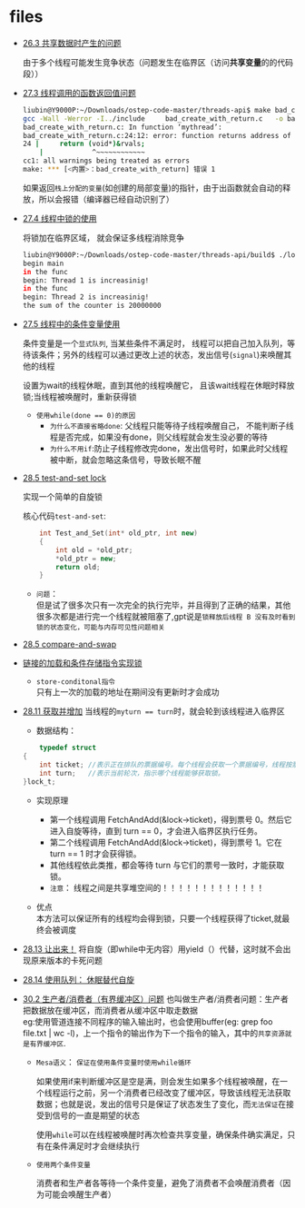 # files

- [26.3 共享数据时产生的问题](../threads-api/p1_share_data.c)

    由于多个线程可能发生竞争状态（问题发生在临界区（访问**共享变量**的的代码段））

- [27.3 线程调用的函数返回值问题](../threads-api/bad_create_with_return.c)

    ```bash
    liubin@Y9000P:~/Downloads/ostep-code-master/threads-api$ make bad_create_with_return
    gcc -Wall -Werror -I../include     bad_create_with_return.c   -o bad_create_with_return
    bad_create_with_return.c: In function ‘mythread’:
    bad_create_with_return.c:24:12: error: function returns address of local variable [-Werror=return-local-addr]
    24 |     return (void*)&rvals;
        |            ^~~~~~~~~~~~~
    cc1: all warnings being treated as errors
    make: *** [<内置>：bad_create_with_return] 错误 1
    ```

    如果返回`栈上分配的变量`(如创建的局部变量)的指针，由于出函数就会自动的释放，所以会报错（编译器已经自动识别了）

- [27.4 线程中锁的使用](../threads-api/lock1.c)

    将锁加在临界区域， 就会保证多线程消除竞争

    ```bash
    liubin@Y9000P:~/Downloads/ostep-code-master/threads-api/build$ ./lock1
    begin main
    in the func
    begin: Thread 1 is increasinig!
    in the func
    begin: Thread 2 is increasinig!
    the sum of the counter is 20000000
    ```

- [27.5 线程中的条件变量使用](../threads-api/cv1.c)

    条件变量是一个`显式队列`, 当某些条件不满足时， 线程可以把自己加入队列，等待该条件；另外的线程可以通过更改上述的状态，发出信号(`signal`)来唤醒其他的线程

    设置为wait的线程休眠，直到其他的线程唤醒它， 且该wait线程在休眠时释放锁;当线程被唤醒时，重新获得锁

    - `使用while(done == 0)的原因`
        - `为什么不直接省略done`:
            父线程只能等待子线程唤醒自己， 不能判断子线程是否完成，如果没有done，则父线程就会发生没必要的等待
        - `为什么不用if`:防止子线程修改完done，发出信号时，如果此时父线程被中断，就会忽略这条信号，导致长眠不醒

- [28.5 test-and-set lock](../threads-locks/test-and-set.c)

    实现一个简单的自旋锁

    核心代码`test-and-set`:

    ```cpp
        int Test_and_Set(int* old_ptr, int new)
        {
            int old = *old_ptr;
            *old_ptr = new;
            return old;
        }
    ```

    - `问题`：</br>
        但是试了很多次只有一次完全的执行完毕，并且得到了正确的结果，其他很多次都是进行完一个线程就被阻塞了,gpt说是`锁释放后线程 B 没有及时看到锁的状态变化，可能与内存可见性问题相关`

- [28.5 compare-and-swap](../threads-locks/compare-and-swap.c)

- [链接的加载和条件存储指令实现锁](../threads-locks/LL_SC.c)

    - `store-conditonal指令`</br>
        只有上一次的加载的地址在期间没有更新时才会成功
- [28.11 获取并增加](../threads-locks/fetch-and-add.c)
    当线程的`myturn == turn`时，就会轮到该线程进入临界区
    - 数据结构：
    ```c
        typedef struct
    {
        int ticket; //表示正在排队的票据编号。每个线程会获取一个票据编号，线程按票据编号的顺序获取锁。
        int turn;   //表示当前轮次，指示哪个线程能够获取锁。
    }lock_t;
    ```
    - 实现原理

        - 第一个线程调用 FetchAndAdd(&lock->ticket)，得到票号 0。然后它进入自旋等待，直到 turn == 0，才会进入临界区执行任务。
        - 第二个线程调用 FetchAndAdd(&lock->ticket)，得到票号 1。它在 turn == 1 时才会获得锁。
        - 其他线程依此类推，都会等待 turn 与它们的票号一致时，才能获取锁。
        - `注意`： 线程之间是共享堆空间的！！！！！！！！！！！！！
    - 优点</br>
    本方法可以保证所有的线程均会得到锁，只要一个线程获得了ticket,就最终会被调度
- [28.13 让出来！](../threads-locks/test-and-set2.c)
    将自旋（即while中无内容）用yield（）代替，这时就不会出现原来版本的卡死问题

- [28.14 使用队列： 休眠替代自旋](../threads-locks/queue_sleep.c)

- [30.2 生产者/消费者（有界缓冲区）问题](../threads-locks/bounded_buffer.c)
    也叫做生产者/消费者问题：生产者把数据放在缓冲区，而消费者从缓冲区中取走数据</br>
    eg:使用管道连接不同程序的输入输出时，也会使用buffer(eg: grep foo file.txt | wc -l)，上一个指令的输出作为下一个指令的输入，其中的`共享资源就是有界缓冲区`.

    - `Mesa语义`：  `保证在使用条件变量时使用while循环`

        如果使用if来判断缓冲区是空是满，则会发生如果多个线程被唤醒，在一个线程运行之前，另一个消费者已经改变了缓冲区，导致该线程无法获取数据；也就是说，发出的信号只是保证了状态发生了变化，而`无法保证`在接受到信号的一直是期望的状态

        使用`while`可以在线程被唤醒时再次检查共享变量，确保条件确实满足，只有在条件满足时才会继续执行
    - `使用两个条件变量`

        消费者和生产者各等待一个条件变量，避免了消费者不会唤醒消费者（因为可能会唤醒生产者）